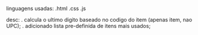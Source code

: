 linguagens usadas:
.html
.css
.js

desc:
. calcula o ultimo digito baseado no codigo do item (apenas item, nao UPC);
. adicionado lista pre-definida de itens mais usados;